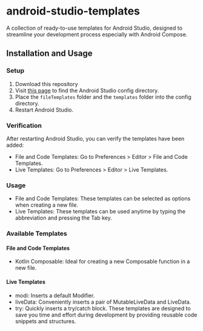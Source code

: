 # android-studio-templates
A collection of ready-to-use templates for Android Studio, designed to streamline your development process especially with Android Compose.

## Installation and Usage
### Setup 
1. Download this repository
2. Visit [this page](https://www.jetbrains.com/help/idea/directories-used-by-the-ide-to-store-settings-caches-plugins-and-logs.html#config-directory) to find the Android Studio config directory. 
3. Place the `fileTemplates` folder and the `templates` folder into the config directory.
4. Restart Android Studio.
### Verification
After restarting Android Studio, you can verify the templates have been added:
- File and Code Templates: Go to Preferences > Editor > File and Code Templates.
- Live Templates: Go to Preferences > Editor > Live Templates.
### Usage
- File and Code Templates: These templates can be selected as options when creating a new file.
- Live Templates: These templates can be used anytime by typing the abbreviation and pressing the Tab key.
### Available Templates
#### File and Code Templates
- Kotlin Composable: Ideal for creating a new Composable function in a new file.
#### Live Templates
- modi: Inserts a default Modifier.
- liveData: Conveniently inserts a pair of MutableLiveData and LiveData.
- try: Quickly inserts a try/catch block.
These templates are designed to save you time and effort during development by providing reusable code snippets and structures.

